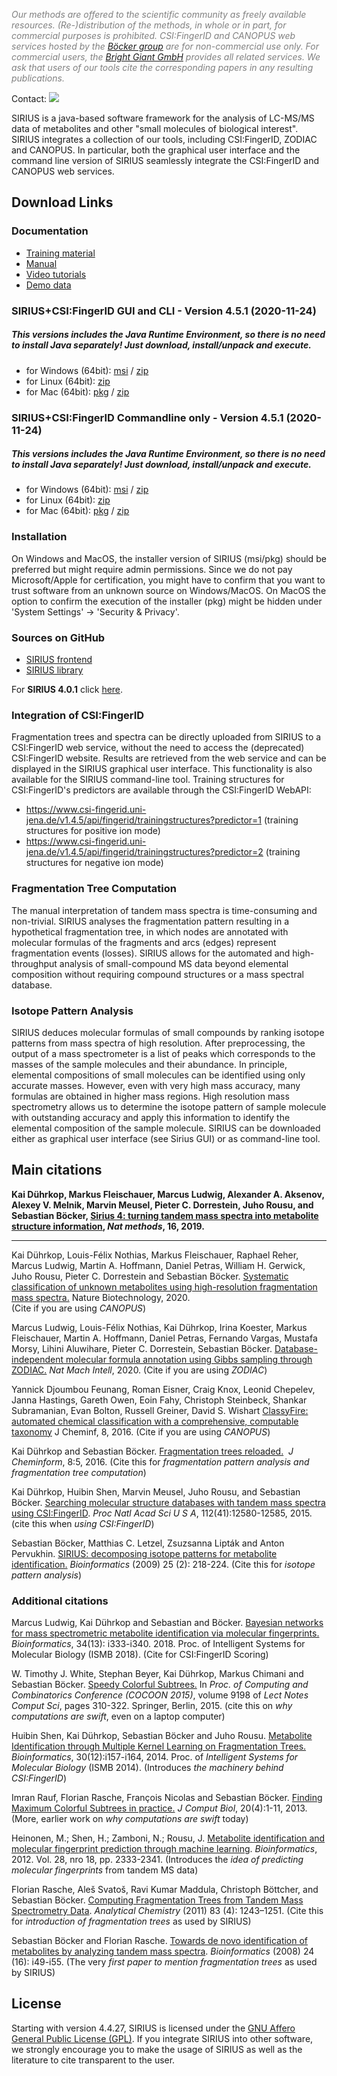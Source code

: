 *<span style="color: #808080;">Our methods are offered to the scientific community as freely available resources. (Re-)distribution of the
methods, in whole or in part, for commercial purposes is prohibited.
CSI:FingerID and CANOPUS web services hosted by the [Böcker group](https://bio.informatik.uni-jena.de/) are for non-commercial use only. 
For commercial users, the [Bright Giant GmbH](https://bright-giant.com) provides all related services.
We ask that users of our tools cite the corresponding papers in any resulting publications.</span>*

Contact: ![](https://raw.githubusercontent.com/boecker-lab/sirius_frontend/release/manual/source/siriusMailtrans.png)

SIRIUS is a java-based software framework for the analysis of LC-MS/MS data of metabolites and other "small molecules of biological interest".
SIRIUS integrates a collection of our tools, including CSI:FingerID, ZODIAC and CANOPUS. In particular, both the
graphical user interface and the command line version of SIRIUS seamlessly integrate the CSI:FingerID and CANOPUS web services.

## Download Links

<!--begin download-->

### Documentation
- [Training material](https://bio.informatik.uni-jena.de/sirius-training/)
- [Manual](https://bio.informatik.uni-jena.de/repository/dist-release-local/de/unijena/bioinf/ms/sirius/4.5.1/sirius-4.5.1-manual.pdf)
- [Video tutorials](https://www.youtube.com/channel/UCIbW_ZFSADRUQ-T5nmgU4VA/featured)
- [Demo data](https://bio.informatik.uni-jena.de/wp/wp-content/uploads/2015/05/demo.zip)

### SIRIUS+CSI:FingerID GUI and CLI - Version 4.5.1 (2020-11-24)
##### This versions includes the Java Runtime Environment, so there is no need to install Java separately! Just download, install/unpack and execute.
- for Windows (64bit): [msi](https://bio.informatik.uni-jena.de/repository/dist-release-local/de/unijena/bioinf/ms/sirius/4.5.1/sirius-4.5.1-win64.msi) / [zip](https://bio.informatik.uni-jena.de/repository/dist-release-local/de/unijena/bioinf/ms/sirius/4.5.1/sirius-4.5.1-win64.zip)
- for Linux (64bit): [zip](https://bio.informatik.uni-jena.de/repository/dist-release-local/de/unijena/bioinf/ms/sirius/4.5.1/sirius-4.5.1-linux64.zip)
- for Mac (64bit): [pkg](https://bio.informatik.uni-jena.de/repository/dist-release-local/de/unijena/bioinf/ms/sirius/4.5.1/sirius-4.5.1-osx64.pkg) / [zip](https://bio.informatik.uni-jena.de/repository/dist-release-local/de/unijena/bioinf/ms/sirius/4.5.1/sirius-4.5.1-osx64.zip)

### SIRIUS+CSI:FingerID Commandline only - Version 4.5.1 (2020-11-24)
##### This versions includes the Java Runtime Environment, so there is no need to install Java separately! Just download, install/unpack and execute.
- for Windows (64bit): [msi](https://bio.informatik.uni-jena.de/repository/dist-release-local/de/unijena/bioinf/ms/sirius/4.5.1/sirius-4.5.1-win64-headless.msi) / [zip](https://bio.informatik.uni-jena.de/repository/dist-release-local/de/unijena/bioinf/ms/sirius/4.5.1/sirius-4.5.1-win64-headless.zip)
- for Linux (64bit): [zip](https://bio.informatik.uni-jena.de/repository/dist-release-local/de/unijena/bioinf/ms/sirius/4.5.1/sirius-4.5.1-linux64-headless.zip)
- for Mac (64bit): [pkg](https://bio.informatik.uni-jena.de/repository/dist-release-local/de/unijena/bioinf/ms/sirius/4.5.1/sirius-4.5.1-osx64-headless.pkg) / [zip](https://bio.informatik.uni-jena.de/repository/dist-release-local/de/unijena/bioinf/ms/sirius/4.5.1/sirius-4.5.1-osx64-headless.zip)

### Installation
On Windows and MacOS, the installer version of SIRIUS (msi/pkg) should be preferred but might require admin permissions.
Since we do not pay Microsoft/Apple for certification, you might have to confirm that you want to trust software from an unknown source on Windows/MacOS.
On MacOS the option to confirm the execution of the installer (pkg) might be hidden under 'System Settings' -> 'Security & Privacy'.

### Sources on GitHub
- [SIRIUS frontend](https://github.com/boecker-lab/sirius)
- [SIRIUS library](https://github.com/boecker-lab/sirius-libs)

<!--end download-->

For **SIRIUS 4.0.1** click [here](https://bio.informatik.uni-jena.de/software/sirius-4-0-1/).

### Integration of CSI:FingerID

Fragmentation trees and spectra can be directly uploaded from SIRIUS to
a CSI:FingerID web service, without the need to access the (deprecated) CSI:FingerID
website. Results are retrieved from the web service and can be
displayed in the SIRIUS graphical user interface. This functionality is
also available for the SIRIUS command-line tool.
Training structures for CSI:FingerID's predictors are available through 
the CSI:FingerID WebAPI:
- https://www.csi-fingerid.uni-jena.de/v1.4.5/api/fingerid/trainingstructures?predictor=1 (training structures for positive ion mode)
- https://www.csi-fingerid.uni-jena.de/v1.4.5/api/fingerid/trainingstructures?predictor=2 (training structures for negative ion mode)

### Fragmentation Tree Computation

The manual interpretation of tandem mass spectra is time-consuming and
non-trivial. SIRIUS analyses the fragmentation pattern resulting in
a hypothetical fragmentation tree, in which nodes are annotated with
molecular formulas of the fragments and arcs (edges) represent fragmentation
events (losses). SIRIUS allows for the automated and high-throughput analysis of
small-compound MS data beyond elemental composition without requiring
compound structures or a mass spectral database.

### Isotope Pattern Analysis

SIRIUS deduces molecular formulas of small compounds by ranking isotope
patterns from mass spectra of high resolution. After preprocessing, the
output of a mass spectrometer is a list of peaks which corresponds to
the masses of the sample molecules and their abundance. In principle,
elemental compositions of small molecules can be identified using only
accurate masses. However, even with very high mass accuracy, many
formulas are obtained in higher mass regions. High resolution mass
spectrometry allows us to determine the isotope pattern of sample
molecule with outstanding accuracy and apply this information to
identify the elemental composition of the sample molecule. SIRIUS can be
downloaded either as graphical user interface (see Sirius GUI) or as
command-line tool.

<!--begin cite-->
## Main citations

**Kai Dührkop, Markus Fleischauer, Marcus Ludwig, Alexander A. Aksenov, Alexey V. Melnik, Marvin Meusel, Pieter C. Dorrestein, Juho Rousu, and Sebastian Böcker, 
[Sirius 4: turning tandem mass spectra into metabolite structure information](https://doi.org/10.1038/s41592-019-0344-8), 
*Nat methods*, 16, 2019.**

---
Kai Dührkop, Louis-Félix Nothias, Markus Fleischauer, Raphael Reher, Marcus Ludwig, Martin A. Hoffmann, Daniel Petras, William H. Gerwick, Juho Rousu, Pieter C. Dorrestein and Sebastian Böcker.
[Systematic classification of unknown metabolites using high-resolution fragmentation mass spectra.](https://doi.org/10.1038/s41587-020-0740-8)
Nature Biotechnology, 2020.  
(Cite if you are using *CANOPUS*)

Marcus Ludwig, Louis-Félix Nothias, Kai Dührkop, Irina Koester, Markus Fleischauer, Martin A. Hoffmann, Daniel Petras, Fernando Vargas, Mustafa Morsy, Lihini Aluwihare, Pieter C. Dorrestein, Sebastian Böcker.
[Database-independent molecular formula annotation using Gibbs sampling through ZODIAC.](https://doi.org/10.1038/s42256-020-00234-6)
*Nat Mach Intell*, 2020.
(Cite if you are using *ZODIAC*)

Yannick Djoumbou Feunang, Roman Eisner, Craig Knox, Leonid Chepelev, Janna Hastings, Gareth Owen, Eoin Fahy, Christoph Steinbeck, Shankar Subramanian, Evan Bolton, Russell Greiner, David S. Wishart
[ClassyFire: automated chemical classification with a comprehensive, computable taxonomy](https://doi.org/10.1186/s13321-016-0174-y)
J Cheminf, 8, 2016. (Cite if you are using *CANOPUS*)

Kai Dührkop and Sebastian Böcker. [Fragmentation trees
reloaded.](http://dx.doi.org/10.1007/978-3-319-16706-0_10)  *J
Cheminform*, 8:5, 2016. (Cite this for *fragmentation pattern analysis
and fragmentation tree computation*) 

Kai Dührkop, Huibin Shen, Marvin
Meusel, Juho Rousu, and Sebastian Böcker. [Searching molecular structure
databases with tandem mass spectra using
CSI:FingerID](http://dx.doi.org/10.1073/pnas.1509788112). *Proc Natl
Acad Sci U S A*, 112(41):12580-12585, 2015. (cite this when *using
CSI:FingerID*) 

Sebastian Böcker, Matthias C. Letzel, Zsuzsanna Lipták
and Anton Pervukhin. [SIRIUS: decomposing isotope patterns for
metabolite
identification.](http://bioinformatics.oxfordjournals.org/content/25/2/218.full) *Bioinformatics*
(2009) 25 (2): 218-224. (Cite this for *isotope pattern analysis*)

### Additional citations

Marcus Ludwig, Kai Dührkop and Sebastian and Böcker.
[Bayesian networks for mass spectrometric metabolite identification via molecular fingerprints.](http://doi.org/10.1093/bioinformatics/bty245) 
*Bioinformatics*, 34(13): i333-i340. 2018. Proc. of Intelligent Systems for Molecular Biology (ISMB 2018). (Cite for CSI:FingerID Scoring) 

W. Timothy J. White, Stephan Beyer, Kai Dührkop, Markus Chimani and
Sebastian Böcker. [Speedy Colorful
Subtrees.](http://dx.doi.org/10.1007/978-3-319-16706-0_10) In *Proc. of
Computing and Combinatorics Conference (COCOON 2015)*, volume 9198 of
*Lect Notes Comput Sci*, pages 310-322. Springer, Berlin, 2015. (cite
this on *why computations are swift*, even on a laptop computer) 

Huibin Shen, Kai Dührkop, Sebastian Böcker and Juho Rousu. [Metabolite
Identification through Multiple Kernel Learning on Fragmentation
Trees.](http://dx.doi.org/10.1093/bioinformatics/btu275)
*Bioinformatics*, 30(12):i157-i164, 2014. Proc. of *Intelligent Systems
for Molecular Biology* (ISMB 2014). (Introduces *the machinery behind
CSI:FingerID*)

Imran Rauf, Florian Rasche, François Nicolas and
Sebastian Böcker. [Finding Maximum Colorful Subtrees in
practice.](http://dx.doi.org/10.1089/cmb.2012.0083) *J Comput Biol*,
20(4):1-11, 2013. (More, earlier work on *why computations are swift*
today)

Heinonen, M.; Shen, H.; Zamboni, N.; Rousu, J. [Metabolite
identification and molecular fingerprint prediction through machine
learning](http://dx.doi.org/10.1093/bioinformatics/bts437).
*Bioinformatics*, 2012. Vol. 28, nro 18, pp. 2333-2341. (Introduces the
*idea of predicting molecular fingerprints* from tandem MS data)

Florian Rasche, Aleš Svatoš, Ravi Kumar Maddula, Christoph Böttcher, and
Sebastian Böcker. [Computing Fragmentation Trees from Tandem Mass
Spectrometry
Data](http://pubs.acs.org/doi/abs/10.1021/ac101825k). *Analytical
Chemistry* (2011) 83 (4): 1243–1251. (Cite this for *introduction of
fragmentation trees* as used by SIRIUS)

Sebastian Böcker and Florian Rasche. [Towards de novo identification of metabolites by analyzing
tandem mass
spectra](http://bioinformatics.oxfordjournals.org/content/24/16/i49.abstract).
*Bioinformatics* (2008) 24 (16): i49-i55. (The very *first paper to
mention fragmentation trees* as used by SIRIUS)

<!--end cite-->

## License

Starting with version 4.4.27, SIRIUS is licensed under the [GNU Affero General
Public License (GPL)](https://www.gnu.org/licenses/agpl-3.0.txt). If you integrate SIRIUS into other software, we
strongly encourage you to make the usage of SIRIUS as well as the literature to cite transparent to the user.


